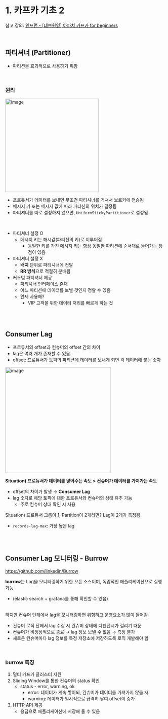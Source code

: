 # 1. 카프카 기초 2

참고 강의: [인프런 - [데브원영] 아파치 카프카 for beginners](https://www.inflearn.com/course/%EC%95%84%ED%8C%8C%EC%B9%98-%EC%B9%B4%ED%94%84%EC%B9%B4-%EC%9E%85%EB%AC%B8/dashboard)

<br>

## 파티셔너 (Partitioner)

- 파티션을 효과적으로 사용하기 위함

<br>

### 원리

<img width="295" alt="image" src="https://github.com/minoflower31/TIL/assets/56334513/55749420-aeed-4111-8e7b-d8a488bb6d38">

- 프로듀서가 데이터를 보내면 무조건 파티셔너를 거쳐서 브로커에 전송됨
- 메시지 키 또는 메시지 값에 따라 파티션의 위치가 결정됨
- 파티셔너를 따로 설정하지 않으면, `UniformStickyPartitioner`로 설정됨

<br>

- 파티셔너 설정 O
    - 메시지 키는 해시값(파티션의 키)로 이루어짐
        - 동일한 키를 가진 메시지 키는 항상 동일한 파티션에 순서대로 들어가는 장점이 있음
- 파티셔너 설정 X
    - **배치** 단위로 파티셔너에 전달
    - **RR 방식**으로 적절히 분배됨
- 커스텀 파티셔너 제공
    - 파티셔너 인터페이스 존재
    - 어느 파티션에 데이터를 보낼 것인지 정할 수 있음
    - 언제 사용해?
        - VIP 고객을 위한 데이터 처리를 빠르게 하는 것

<br>
<br>

## Consumer Lag

- 프로듀서의 offset과 컨슈머의 offset 간의 차이
- lag은 여러 개가 존재할 수 있음
- offset: 프로듀서가 토픽의 파티션에 데이터를 보내게 되면 각 데이터에 붙는 숫자

<img width="334" alt="image" src="https://github.com/minoflower31/TIL/assets/56334513/a4660659-aa51-4208-a265-70b42e4e4b4e">

<br>

**Situation) 프로듀서가 데이터를 넣어주는 속도 > 컨슈머가 데이터를 가져가는 속도**

- offset의 차이가 발생 → **Consumer Lag**
- lag 숫자로 해당 토픽에 대한 프로듀서와 컨슈머의 상태 유추 가능
    - 주로 컨슈머 상태 확인 시 사용

Situation) 프로듀서 그룹이 1, Partition이 2개라면? Lag이 2개가 측정됨

- `records-lag-max`: 가장 높은 lag

<br>
<br>

## Consumer Lag 모니터링 - Burrow

https://github.com/linkedin/Burrow

**burrow**는 Lag을 모니터링하기 위한 오픈 소스이며, 독립적인 애플리케이션으로 실행가능

- (elastic search + grafana를 통해 확인할 수 있음)

<br>
하지만 컨슈머 단계에서 lag을 모니터링하면 위험하고 운영요소가 많이 들어감

- 컨슈머 로직 단에서 lag 수집 시 컨슈머 상태에 디펜던시가 걸리기 때문
- 컨슈머가 비정상적으로 종료 → lag 정보 보낼 수 없음 → 측정 불가
- 새로운 컨슈머마다 lag 정보를 특정 저장소에 저장하도록 로직 개발해야 함

<br>

### burrow 특징

1. 멀티 카프카 클러스터 지원
2. Sliding Window를 통한 컨슈머의 status 확인
    - status - error, warning, ok
        - error: 데이터가 계속 쌓이되, 컨슈머가 데이터를 가져가지 않을 시
        - warning: 데이터가 일시적으로 급격히 쌓여 offset이 증가
3. HTTP API 제공
    - 응답으로 애플리케이션에 저장해 둘 수 있음